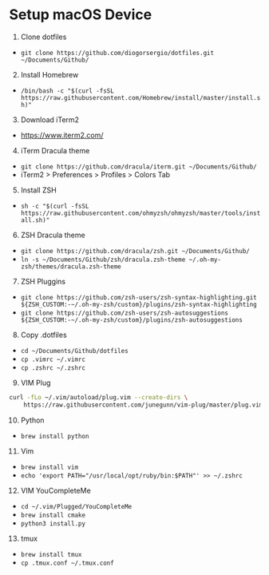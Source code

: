 # Setup macOS Device

1. Clone dotfiles
 - `git clone https://github.com/diogorsergio/dotfiles.git ~/Documents/Github/`


2. Install Homebrew
 - `/bin/bash -c "$(curl -fsSL https://raw.githubusercontent.com/Homebrew/install/master/install.sh)"`


3. Download iTerm2
 - https://www.iterm2.com/


4. iTerm Dracula theme
 - `git clone https://github.com/dracula/iterm.git ~/Documents/Github/`
 -  iTerm2 > Preferences > Profiles > Colors Tab


5. Install ZSH
 -  `sh -c "$(curl -fsSL https://raw.githubusercontent.com/ohmyzsh/ohmyzsh/master/tools/install.sh)"`


6. ZSH Dracula theme
 - `git clone https://github.com/dracula/zsh.git ~/Documents/Github/`
 - `ln -s ~/Documents/Github/zsh/dracula.zsh-theme ~/.oh-my-zsh/themes/dracula.zsh-theme`


7. ZSH Pluggins
  - `git clone https://github.com/zsh-users/zsh-syntax-highlighting.git ${ZSH_CUSTOM:-~/.oh-my-zsh/custom}/plugins/zsh-syntax-highlighting`
  - `git clone https://github.com/zsh-users/zsh-autosuggestions ${ZSH_CUSTOM:-~/.oh-my-zsh/custom}/plugins/zsh-autosuggestions
	`


8. Copy .dotfiles
 - `cd ~/Documents/Github/dotfiles`
 - `cp .vimrc ~/.vimrc`
 - `cp .zshrc ~/.zshrc`


9. VIM Plug
```sh
curl -fLo ~/.vim/autoload/plug.vim --create-dirs \
    https://raw.githubusercontent.com/junegunn/vim-plug/master/plug.vim
```


10. Python
 - `brew install python`


11. Vim
 - `brew install vim`
 - `echo 'export PATH="/usr/local/opt/ruby/bin:$PATH"' >> ~/.zshrc`


12. VIM YouCompleteMe
 - `cd ~/.vim/Plugged/YouCompleteMe`
 - `brew install cmake`
 - `python3 install.py`


13. tmux
 - `brew install tmux`
 - `cp .tmux.conf ~/.tmux.conf`
